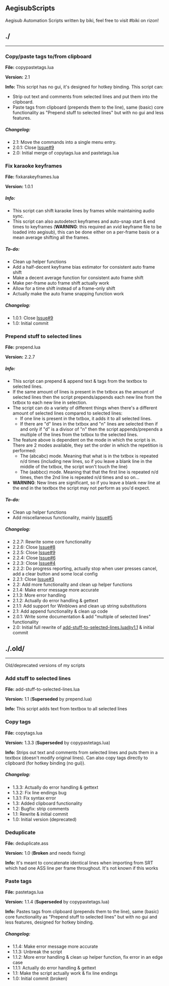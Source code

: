 AegisubScripts
--------------

Aegisub Automation Scripts written by biki, feel free to visit #biki on rizon!

## ./
--------------


### Copy/paste tags to/from clipboard
**File:** copypastetags.lua

**Version:** 2.1

**Info:** This script has no gui, it's designed for hotkey binding. This script can:
* Strip out text and comments from selected lines and put them into the clipboard.
* Paste tags from clipboard (prepends them to the line), same (basic) core functionality as "Prepend stuff to selected lines" but with no gui and less features.

##### Changelog:
* 2.1: Move the commands into a single menu entry.
* 2.0.1: Close [Issue#9](https://github.com/biki-desu/AegisubScripts/issues/9)
* 2.0: Initial merge of copytags.lua and pastetags.lua


### Fix karaoke keyframes
**File:** fixkarakeyframes.lua

**Version:** 1.0.1

##### Info:
* This script can shift karaoke lines by frames while maintaining audio sync.
* This script can also autodetect keyframes and auto-snap start & end times to keyframes (**WARNING**: this required an xvid keyframe file to be loaded into aegisub), this can be done either on a per-frame basis or a mean average shifting all the frames.

##### To-do:
* Clean up helper functions
* Add a half-decent keyframe bias estimator for consistent auto frame shift
* Make a decent average function for consistent auto frame shift
* Make per-frame auto frame shift actually work
* Allow for a time shift instead of a frame-only shift
* Actually make the auto frame snapping function work

##### Changelog:
* 1.0.1: Close [Issue#9](https://github.com/biki-desu/AegisubScripts/issues/9)
* 1.0: Initial commit


### Prepend stuff to selected lines
**File:** prepend.lua

**Version:** 2.2.7

##### Info:
* This script can prepend & append text & tags from the textbox to selected lines.
* If the same amount of lines is present in the txtbox as the amount of selected lines then the script prepends/appends each new line from the txtbox to each new line in selection.
* The script can do a variety of different things when there's a different amount of selected lines compared to selected lines:
  * If one line is present in the txtbox, it adds it to all selected lines.
  * If there are "d" lines in the txtbox and "n" lines are selected then if and only if "d" is a divisor of "n" then the script appends/prepends a multiple of the lines from the txtbox to the selected lines.
* The feature above is dependent on the mode in which the script is in. There are 2 modes available, they set the order in which the repetition is performed:
  * The (abcabc) mode. Meaning that what is in the txtbox is repeated n/d times (including new lines, so if you leave a blank line in the middle of the txtbox, the script won't touch the line)
  * The (aabbcc) mode. Meaning that that the first line is repeated n/d times, then the 2nd line is repeated n/d times and so on...
* **WARNING**: New lines are significant, so if you leave a blank new line at the end in the textbox the script may not perform as you'd expect.

##### To-do:
* Clean up helper functions
* Add miscellaneous functionality, mainly [Issue#5](https://github.com/biki-desu/AegisubScripts/issues/5)

##### Changelog:
* 2.2.7: Rewrite some core functionality
* 2.2.6: Close [Issue#8](https://github.com/biki-desu/AegisubScripts/issues/8)
* 2.2.5: Close [Issue#9](https://github.com/biki-desu/AegisubScripts/issues/9)
* 2.2.4: Close [Issue#6](https://github.com/biki-desu/AegisubScripts/issues/6)
* 2.2.3: Close [Issue#4](https://github.com/biki-desu/AegisubScripts/issues/4)
* 2.2.2: Do progress reporting, actually stop when user presses cancel, add a clear button and some local config
* 2.2.1: Close [Issue#3](https://github.com/biki-desu/AegisubScripts/issues/3)
* 2.2: Add more functionality and clean up helper functions
* 2.1.4: Make error message more accurate
* 2.1.3: More error handling
* 2.1.2: Actually do error handling & gettext
* 2.1.1: Add support for Winblows and clean up string substitutions
* 2.1: Add append functionality & clean up code
* 2.0.1: Write some documentation & add "multiple of selected lines" functionality
* 2.0: Initial full rewrite of add-stuff-to-selected-lines.lua@v1.1 & initial commit


## ./.old/
--------------
Old/deprecated versions of my scripts


### Add stuff to selected lines
**File:** add-stuff-to-selected-lines.lua

**Version:** 1.1 (**Superseded** by prepend.lua)

**Info:** This script adds text from textbox to all selected lines


### Copy tags
**File:** copytags.lua

**Version:** 1.3.3 (**Superseded** by copypastetags.lua)

**Info:** Strips out text and comments from selected lines and puts them in a textbox (doesn't modify original lines). Can also copy tags directly to clipboard (for hotkey binding (no gui)).

##### Changelog: 
* 1.3.3: Actually do error handling & gettext
* 1.3.2: Fix line endings bug
* 1.3.1: Fix syntax error
* 1.3: Added clipboard functionality
* 1.2: Bugfix: strip comments
* 1.1: Rewrite & initial commit
* 1.0: Initial version (deprecated)


### Deduplicate
**File:** deduplicate.ass

**Version:** 1.0 (**Broken** and needs fixing)

**Info:** It's meant to concatenate identical lines when importing from SRT which had one ASS line per frame throughout. It's not known if this works


### Paste tags
**File:** pastetags.lua

**Version:** 1.1.4 (**Superseded** by copypastetags.lua)

**Info:** Pastes tags from clipboard (prepends them to the line), same (basic) core functionality as "Prepend stuff to selected lines" but with no gui and less features, designed for hotkey binding.

##### Changelog: 
* 1.1.4: Make error message more accurate
* 1.1.3: Unbreak the script
* 1.1.2: More error handling & clean up helper function, fix error in an edge case
* 1.1.1: Actually do error handling & gettext
* 1.1: Make the script actually work & fix line endings
* 1.0: Initial commit (broken)

